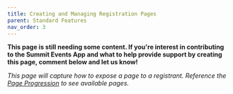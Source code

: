 ```yaml
---
title: Creating and Managing Registration Pages
parent: Standard Features
nav_order: 3
---
```


**This page is still needing some content. If you're interest in contributing to the Summit Events App and what to help provide support by creating this page, comment below and let us know!**

*This page will capture how to expose a page to a registrant. Reference the [Page Progression](https://sfdo-community-sprints.github.io/summit-events-app-documentation/docs/object-field-resources/) to see available pages.*
